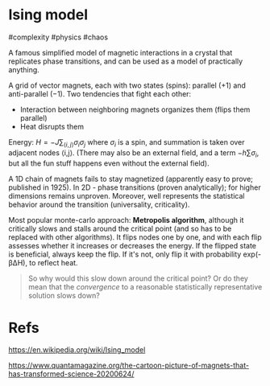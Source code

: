 # Ising model

#complexity #physics #chaos

A famous simplified model of magnetic interactions in a crystal that replicates phase transitions, and can be used as a model of practically anything.

A grid of vector magnets, each with two states (spins): parallel (+1) and anti-parallel (−1). Two tendencies that fight each other:
* Interaction between neighboring magnets organizes them (flips them parallel)
* Heat disrupts them

Energy: $\displaystyle H = -J\sum_{⟨i,j⟩}σ_i σ_j$ where $σ_i$ is a spin, and summation is taken over adjacent nodes ⟨i,j⟩. (There may also be an external field, and a term $-h\sum σ_i$, but all the fun stuff happens even without the external field).

A 1D chain of magnets fails to stay magnetized (apparently easy to prove; published in 1925). In 2D - phase transitions (proven analytically); for higher dimensions remains unproven. Moreover, well represents the statistical behavior around the transition (universality, criticality).

Most popular monte-carlo approach: **Metropolis algorithm**, although it critically slows and stalls around the critical point (and so has to be replaced with other algorithms). It flips nodes one by one, and with each flip assesses whether it increases or decreases the energy. If the flipped state is beneficial, always keep the flip. If it's not, only flip it with probability exp(-βΔH), to reflect heat.

> So why would this slow down around the critical point? Or do they mean that the _convergence_ to a reasonable statistically representative solution slows down?

# Refs

https://en.wikipedia.org/wiki/Ising_model

https://www.quantamagazine.org/the-cartoon-picture-of-magnets-that-has-transformed-science-20200624/